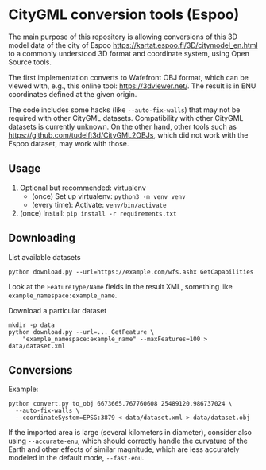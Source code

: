 # CityGML conversion tools (Espoo)

The main purpose of this repository is allowing conversions of this 3D model data
of the city of Espoo https://kartat.espoo.fi/3D/citymodel_en.html to a commonly
understood 3D format and coordinate system, using Open Source tools.

The first implementation converts to Wafefront OBJ format, which can be viewed
with, e.g., this online tool: https://3dviewer.net/.
The result is in ENU coordinates defined at the given origin.

The code includes some hacks (like `--auto-fix-walls`) that may not be required with
other CityGML datasets. Compatibility with other CityGML datasets is currently unknown.
On the other hand, other tools such as https://github.com/tudelft3d/CityGML2OBJs,
which did not work with the Espoo dataset, may work with those.

## Usage

 1. Optional but recommended: virtualenv
    * (once) Set up virtualenv: `python3 -m venv venv`
    * (every time): Activate: `venv/bin/activate`
 2. (once) Install: `pip install -r requirements.txt`

## Downloading

List available datasets

    python download.py --url=https://example.com/wfs.ashx GetCapabilities

Look at the `FeatureType/Name` fields in the result XML, something like `example_namespace:example_name`.

Download a particular dataset

    mkdir -p data
    python download.py --url=... GetFeature \
        "example_namespace:example_name" --maxFeatures=100 > data/dataset.xml

## Conversions

Example:

    python convert.py to_obj 6673665.767760608 25489120.986737024 \
      --auto-fix-walls \
      --coordinateSystem=EPSG:3879 < data/dataset.xml > data/dataset.obj

If the imported area is large (several kilometers in diameter), consider also
using `--accurate-enu`, which should correctly handle the curvature of the Earth
and other effects of similar magnitude, which are less accurately modeled in
the default mode, `--fast-enu`.
